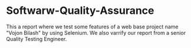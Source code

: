 # Softwarw-Quality-Assurance
This a report where we test some features of a web base project name "Vojon Bilash" by using Selenium. We also varrify our report from a senior Quality Testing Engineer.
